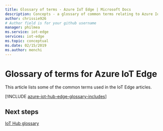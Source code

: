 ```yaml
---
title: Glossary of terms - Azure IoT Edge | Microsoft Docs
description: Concepts - a glossary of common terms relating to Azure IoT Edge.
author: chrissie926
# Author field is for your github username
manager: philmea
ms.service: iot-edge
services: iot-edge
ms.topic: conceptual
ms.date: 02/15/2019
ms.author: menchi
---
```


# Glossary of terms for Azure IoT Edge
This article lists some of the common terms used in the IoT Edge articles.

[!INCLUDE [azure-iot-hub-edge-glossary-includes](../../includes/azure-iot-hub-edge-glossary-includes.md)]

## Next steps

[IoT Hub glossary](../iot-hub/iot-hub-devguide-glossary.md)
